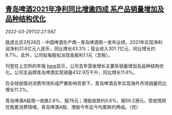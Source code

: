 <!--1648521063000-->
[青岛啤酒2021年净利同比增逾四成 系产品销量增加及品种结构优化](https://cn.reuters.com/article/tsingtao-beer-2021-profit-0329-idCNKCS2LQ05T)
------

<div><i>2022-03-29T02:27:59Z</i></div><p>路透北京3月28日 - 中国啤酒生产商--青岛啤酒周一发布业绩，2021年实现净利润净利31.6亿元人民币，同比增长43.3%；营业收入301.7亿元，同比增长约8.7%。此外，公司拟每股拟派现金股利1.1元（含税）。</p><p>刊登在上交所的年报 <a href="http://static.sse.com.cn/disclosure/listedinfo/announcement/c/new/2022-03-29/600600_20220329_2_i8rWFqbZ.pdf">here</a>显示，公司去年营收增长主要系销量增加及品种结构优化。公司主品牌青岛啤酒实现销量432.9万千升，同比增长11.6%。</p><p>在全球疫情对消费市场形成严重影响背景下，青岛啤酒去年实现海外市场销量同比增长11.2%。</p><p>青岛啤酒A股周一收跌2.6%，报78元；港股收跌约0.6%，报59.2港元。受疫情担忧拖累消费情绪，青岛啤酒A股、港股今年迄今均累跌约两成。（完）</p>
